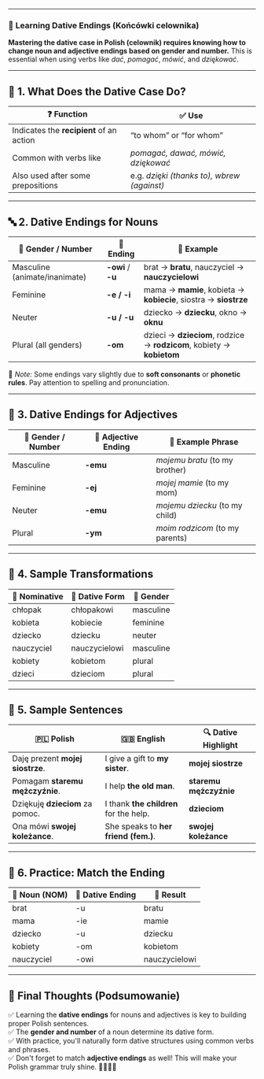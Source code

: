 
---
### 📌 **Learning Dative Endings (Końcówki celownika)**

**Mastering the dative case in Polish (celownik) requires knowing how to change noun and adjective endings based on gender and number.** This is essential when using verbs like _dać_, _pomagać_, _mówić_, and _dziękować_.

---

## 🧠 **1. What Does the Dative Case Do?**

|❓ **Function**|✅ **Use**|
|---|---|
|Indicates the **recipient** of an action|“to whom” or “for whom”|
|Common with verbs like|_pomagać, dawać, mówić, dziękować_|
|Also used after some prepositions|e.g. _dzięki (thanks to), wbrew (against)_|

---

## 🔤 **2. Dative Endings for Nouns**

|🧬 **Gender / Number**|🧾 **Ending**|🧩 **Example**|
|---|---|---|
|Masculine (animate/inanimate)|**-owi** / **-u**|brat → **bratu**, nauczyciel → **nauczycielowi**|
|Feminine|**-e / -i**|mama → **mamie**, kobieta → **kobiecie**, siostra → **siostrze**|
|Neuter|**-u / -u**|dziecko → **dziecku**, okno → **oknu**|
|Plural (all genders)|**-om**|dzieci → **dzieciom**, rodzice → **rodzicom**, kobiety → **kobietom**|

📌 _Note:_ Some endings vary slightly due to **soft consonants** or **phonetic rules**. Pay attention to spelling and pronunciation.

---

## 🧾 **3. Dative Endings for Adjectives**

|🧬 **Gender / Number**|🧾 **Adjective Ending**|🧩 **Example Phrase**|
|---|---|---|
|Masculine|**-emu**|_mojemu bratu_ (to my brother)|
|Feminine|**-ej**|_mojej mamie_ (to my mom)|
|Neuter|**-emu**|_mojemu dziecku_ (to my child)|
|Plural|**-ym**|_moim rodzicom_ (to my parents)|

---

## 🧩 **4. Sample Transformations**

|🔡 **Nominative**|🎯 **Dative Form**|🧠 **Gender**|
|---|---|---|
|chłopak|chłopakowi|masculine|
|kobieta|kobiecie|feminine|
|dziecko|dziecku|neuter|
|nauczyciel|nauczycielowi|masculine|
|kobiety|kobietom|plural|
|dzieci|dzieciom|plural|

---

## 💬 **5. Sample Sentences**

|🇵🇱 **Polish**|🇬🇧 **English**|🔍 **Dative Highlight**|
|---|---|---|
|Daję prezent **mojej siostrze**.|I give a gift to **my sister**.|**mojej siostrze**|
|Pomagam **staremu mężczyźnie**.|I help **the old man**.|**staremu mężczyźnie**|
|Dziękuję **dzieciom** za pomoc.|I thank **the children** for the help.|**dzieciom**|
|Ona mówi **swojej koleżance**.|She speaks to **her friend (fem.)**.|**swojej koleżance**|

---

## 📘 **6. Practice: Match the Ending**

|🧪 **Noun (NOM)**|🤔 **Dative Ending**|🧩 **Result**|
|---|---|---|
|brat|-u|bratu|
|mama|-ie|mamie|
|dziecko|-u|dziecku|
|kobiety|-om|kobietom|
|nauczyciel|-owi|nauczycielowi|

---

## 🎯 **Final Thoughts (Podsumowanie)**

✅ Learning the **dative endings** for nouns and adjectives is key to building proper Polish sentences.  
✅ The **gender and number** of a noun determine its dative form.  
✅ With practice, you'll naturally form dative structures using common verbs and phrases.  
✅ Don't forget to match **adjective endings** as well! This will make your Polish grammar truly shine. 🌟📘🇵🇱